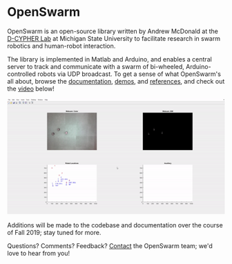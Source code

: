 # OpenSwarm

OpenSwarm is an open-source library written by Andrew McDonald at the [D-CYPHER Lab](https://www.egr.msu.edu/d-cypher/) at Michigan State University to facilitate research in swarm robotics and human-robot interaction.

The library is implemented in Matlab and Arduino, and enables a central server to track and communicate with a swarm of bi-wheeled, Arduino-controlled robots via UDP broadcast. To get a sense of what OpenSwarm's all about, browse the [documentation](Docs/00-Table-of-Contents.md), [demos](Docs/05-Demos.md), and [references](Docs/06-Demos.md), and check out the [video](https://drive.google.com/file/d/1sg5UwmmTrKHravdvXssg3EsE5B3mb11p/preview) below!

[![](Docs/Images/SwarmCircleThumbnail.gif)](https://drive.google.com/file/d/1sg5UwmmTrKHravdvXssg3EsE5B3mb11p/preview)

Additions will be made to the codebase and documentation over the course of Fall 2019; stay tuned for more.

Questions? Comments? Feedback? [Contact](Docs/A2-Contact.md) the OpenSwarm team; we'd love to hear from you!
